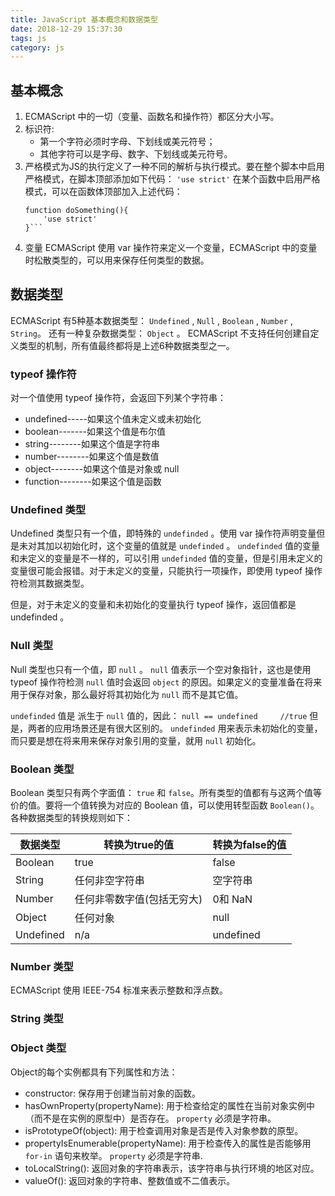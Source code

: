 ```yaml
---
title: JavaScript 基本概念和数据类型
date: 2018-12-29 15:37:30
tags: js
category: js
---
```

## 基本概念
1. ECMAScript 中的一切（变量、函数名和操作符）都区分大小写。
2. 标识符:
    + 第一个字符必须时字母、下划线或美元符号；
    + 其他字符可以是字母、数字、下划线或美元符号。
3. 严格模式为JS的执行定义了一种不同的解析与执行模式。要在整个脚本中启用严格模式，在脚本顶部添加如下代码：
    `'use strict'`
在某个函数中启用严格模式，可以在函数体顶部加入上述代码：
    ```
    function doSomething(){
        'use strict'
    }```
4. 变量
ECMAScript 使用 var 操作符来定义一个变量，ECMAScript 中的变量时松散类型的，可以用来保存任何类型的数据。

## 数据类型
ECMAScript 有5种基本数据类型： `Undefined` , `Null` , `Boolean` , `Number` , `String`。
还有一种复杂数据类型： `Object` 。
ECMAScript 不支持任何创建自定义类型的机制，所有值最终都将是上述6种数据类型之一。

### typeof 操作符
对一个值使用 typeof 操作符，会返回下列某个字符串：
+ undefined-----如果这个值未定义或未初始化
+ boolean-------如果这个值是布尔值
+ string--------如果这个值是字符串
+ number--------如果这个值是数值
+ object--------如果这个值是对象或 null
+ function--------如果这个值是函数


### Undefined 类型
Undefined 类型只有一个值，即特殊的 `undefinded` 。使用 var 操作符声明变量但是未对其加以初始化时，这个变量的值就是 `undefinded` 。
`undefinded` 值的变量和未定义的变量是不一样的，可以引用 `undefinded` 值的变量，但是引用未定义的变量很可能会报错。对于未定义的变量，只能执行一项操作，即使用 typeof 操作符检测其数据类型。

但是，对于未定义的变量和未初始化的变量执行 typeof 操作，返回值都是 undefinded 。

### Null 类型
Null 类型也只有一个值，即 `null` 。 `null` 值表示一个空对象指针，这也是使用 typeof 操作符检测 `null` 值时会返回 `object` 的原因。如果定义的变量准备在将来用于保存对象，那么最好将其初始化为 `null` 而不是其它值。

`undefinded` 值是 派生于 `null` 值的，因此：
```null == undefined     //true```
但是，两者的应用场景还是有很大区别的。 `undefinded` 用来表示未初始化的变量，而只要是想在将来用来保存对象引用的变量，就用 `null` 初始化。

### Boolean 类型
Boolean 类型只有两个字面值： `true` 和 `false`。所有类型的值都有与这两个值等价的值。要将一个值转换为对应的 Boolean 值，可以使用转型函数 `Boolean()`。
各种数据类型的转换规则如下：

|数据类型|转换为true的值|转换为false的值|
|--|--|--|
|Boolean|true|false|
|String|任何非空字符串|空字符串|
|Number|任何非零数字值(包括无穷大)|0和 NaN|
|Object|任何对象|null|
|Undefined|n/a|undefined|

### Number 类型
ECMAScript 使用 IEEE-754 标准来表示整数和浮点数。


### String 类型

### Object 类型
Object的每个实例都具有下列属性和方法：
+ constructor: 保存用于创建当前对象的函数。
+ hasOwnProperty(propertyName): 用于检查给定的属性在当前对象实例中（而不是在实例的原型中）是否存在。 `property` 必须是字符串。
+ isPrototypeOf(object): 用于检查调用对象是否是传入对象参数的原型。
+ propertyIsEnumerable(propertyName): 用于检查传入的属性是否能够用 `for-in` 语句来枚举。 `property` 必须是字符串.
+ toLocalString(): 返回对象的字符串表示，该字符串与执行环境的地区对应。
+ valueOf(): 返回对象的字符串、整数值或不二值表示。